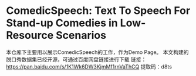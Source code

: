 # ComedicSpeech: Text To Speech For Stand-up Comedies in Low-Resource Scenarios
本仓库下主要用以展示ComedicSpeech的工作，作为Demo Page。
本文构建的脱口秀数据集已经开源，可通过百度网盘链接进行下载
链接：https://pan.baidu.com/s/1K1Wk6DW3KjmMf1rnVaThCQ 
提取码：d8ts
